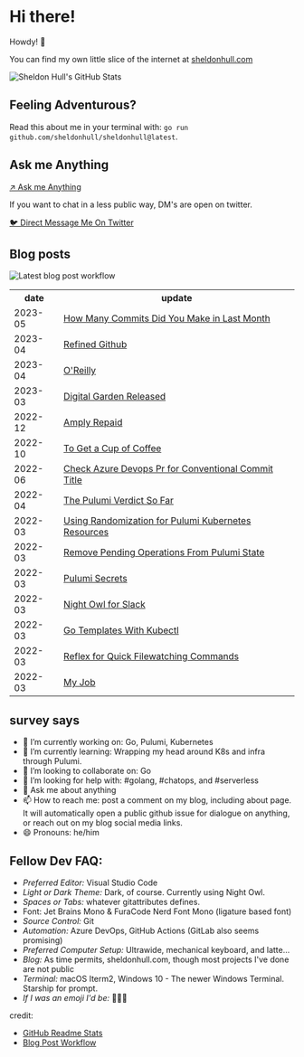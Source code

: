 # Hi there! 

Howdy! 👋 

You can find my own little slice of the internet at [sheldonhull.com](https://www.sheldonhull.com)

![Sheldon Hull's GitHub Stats](https://github-readme-stats.vercel.app/api?username=sheldonhull&theme=tokyonight&count_private=true&show_icons=true)

## Feeling Adventurous?

Read this about me in your terminal with: `go run github.com/sheldonhull/sheldonhull@latest`.

## Ask me Anything

[↗ Ask me Anything](https://github.com/sheldonhull/sheldonhull.hugo/discussions/new?category=ama)

If you want to chat in a less public way, DM's are open on twitter. 

[🐦 Direct Message Me On Twitter](https://twitter.com/messages/compose?recipient_id=247477081&text=connecting%20from%20your%20site...)

## Blog posts

![Latest blog post workflow](https://github.com/sheldonhull/sheldonhull/workflows/Latest%20blog%20post%20workflow/badge.svg)
<table style="width:100%">
  <tr>
    <th>date</th>
    <th>update</th>
  </tr>
<!-- BLOG-POST-LIST:START -->
<tr><td>2023-05</td><td><a href="https://www.sheldonhull.com/how-many-commits-did-you-make-in-last-month/">How Many Commits Did You Make in Last Month</a></td></tr>
<tr><td>2023-04</td><td><a href="https://www.sheldonhull.com/refined-github/">Refined Github</a></td></tr>
<tr><td>2023-04</td><td><a href="https://www.sheldonhull.com/oreilly/">O&#39;Reilly</a></td></tr>
<tr><td>2023-03</td><td><a href="https://www.sheldonhull.com/digital-garden-released/">Digital Garden Released</a></td></tr>
<tr><td>2022-12</td><td><a href="https://www.sheldonhull.com/amply-repaid/">Amply Repaid</a></td></tr>
<tr><td>2022-10</td><td><a href="https://www.sheldonhull.com/to-get-a-cup-of-coffee/">To Get a Cup of Coffee</a></td></tr>
<tr><td>2022-06</td><td><a href="https://www.sheldonhull.com/check-azure-devops-pr-for-conventional-commit-title/">Check Azure Devops Pr for Conventional Commit Title</a></td></tr>
<tr><td>2022-04</td><td><a href="https://www.sheldonhull.com/the-pulumi-verdict-so-far/">The Pulumi Verdict So Far</a></td></tr>
<tr><td>2022-03</td><td><a href="https://www.sheldonhull.com/using-randomization-for-pulumi-kubernetes-resources/">Using Randomization for Pulumi Kubernetes Resources</a></td></tr>
<tr><td>2022-03</td><td><a href="https://www.sheldonhull.com/remove-pending-operations-from-pulumi-state/">Remove Pending Operations From Pulumi State</a></td></tr>
<tr><td>2022-03</td><td><a href="https://www.sheldonhull.com/pulumi-secrets/">Pulumi Secrets</a></td></tr>
<tr><td>2022-03</td><td><a href="https://www.sheldonhull.com/night-owl-for-slack/">Night Owl for Slack</a></td></tr>
<tr><td>2022-03</td><td><a href="https://www.sheldonhull.com/go-templates-with-kubectl/">Go Templates With Kubectl</a></td></tr>
<tr><td>2022-03</td><td><a href="https://www.sheldonhull.com/reflex-for-quick-filewatching-commands/">Reflex for Quick Filewatching Commands</a></td></tr>
<tr><td>2022-03</td><td><a href="https://www.sheldonhull.com/my-job/">My Job</a></td></tr>

<!-- BLOG-POST-LIST:END -->
</table>

## survey says 

- 🔭  I’m currently working on: Go, Pulumi, Kubernetes
- 🌱  I’m currently learning: Wrapping my head around K8s and infra through Pulumi.
- 👯  I’m looking to collaborate on: Go
- 🤔  I’m looking for help with: #golang, #chatops, and #serverless
- 💬  Ask me about anything
- 📫  How to reach me: post a comment on my blog, including about page. It will automatically open a public github issue for dialogue on anything, or reach out on my blog social media links.
- 😄  Pronouns: he/him


## Fellow Dev FAQ:

- _Preferred Editor:_ Visual Studio Code
- _Light or Dark Theme:_ Dark, of course. Currently using Night Owl.
- _Spaces or Tabs:_ whatever gitattributes defines.  
- Font: Jet Brains Mono & FuraCode Nerd Font Mono (ligature based font)
- _Source Control:_ Git
- _Automation:_ Azure DevOps, GitHub Actions (GitLab also seems promising)
- _Preferred Computer Setup:_ Ultrawide, mechanical keyboard, and latte...
- _Blog:_ As time permits, sheldonhull.com, though most projects I've done are not public 
- _Terminal:_ macOS Iterm2, Windows 10 - The newer Windows Terminal. Starship for prompt.
- _If I was an emoji I'd be:_ 🌮🌮🌮


credit:
* [GitHub Readme Stats](https://github.com/anuraghazra/github-readme-stats)
* [Blog Post Workflow](https://github.com/gautamkrishnar/blog-post-workflow)

